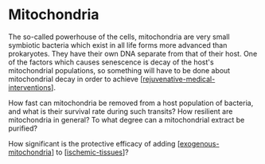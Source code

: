 # Mitochondria

The so-called powerhouse of the cells, mitochondria are very small symbiotic bacteria which exist in all life forms more advanced than prokaryotes.  They have their own DNA separate from that of their host.  One of the factors which causes senescence is decay of the host's mitochondrial populations, so something will have to be done about mitochondrial decay in order to achieve [[rejuvenative-medical-interventions]].

How fast can mitochondria be removed from a host population of bacteria, and what is their survival rate during such transits?  How resilient are mitochondria in general?  To what degree can a mitochondrial extract be purified?

How significant is the protective efficacy of adding [[exogenous-mitochondria]] to [[ischemic-tissues]]?

[//begin]: # "Autogenerated link references for markdown compatibility"
[rejuvenative-medical-interventions]: rejuvenative-medical-interventions "Rejuvenative Medical Interventions"
[exogenous-mitochondria]: exogenous-mitochondria "Exogenous Mitochondria"
[ischemic-tissues]: ischemic-tissues "Ischemic Tissues"
[//end]: # "Autogenerated link references"